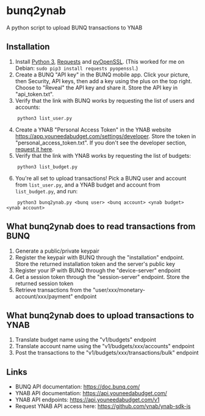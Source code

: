 # bunq2ynab

A python script to upload BUNQ transactions to YNAB

## Installation

1. Install [Python 3](https://www.python.org/), [Requests](http://docs.python-requests.org/en/master/) and [pyOpenSSL](https://pyopenssl.org/en/stable/install.html).  (This worked for me on Debian: `sudo pip3 install requests pyopenssl`.)
2. Create a BUNQ "API key" in the BUNQ mobile app.  Click your picture, then Security, API keys, then
add a key using the plus on the top right.  Choose to "Reveal" the API key and share it.  Store the API key 
in "api_token.txt".
3. Verify that the link with BUNQ works by requesting the list of users and accounts:
```
    python3 list_user.py
```
4. Create a YNAB "Personal Access Token" in the YNAB website https://app.youneedabudget.com/settings/developer.
Store the token in "personal_access_token.txt".  If you don't see the developer section, [request it here](https://support.youneedabudget.com/t/x1p42s/unable-to-generate-api-access-token-no-developer-section-under-my-account).
5. Verify that the link with YNAB works by requesting the list of budgets:
```
    python3 list_budget.py
```
6. You're all set to upload transactions!  Pick a BUNQ user and account from `list_user.py`, and a 
YNAB budget and account from `list_budget.py`, and run:
```
    python3 bunq2ynab.py <bunq user> <bunq account> <ynab budget> <ynab account>
```

## What bunq2ynab does to read transactions from BUNQ

1. Generate a public/private keypair
2. Register the keypair with BUNQ through the "installation" endpoint.  Store the returned installation token 
and the server's public key
3. Register your IP with BUNQ through the "device-server" endpoint
4. Get a session token through the "session-server" endpoint.  Store the returned  session token
5. Retrieve transactions from the "user/xxx/monetary-account/xxx/payment" endpoint

## What bunq2ynab does to upload transactions to YNAB

1. Translate budget name using the "v1/budgets" endpoint
2. Translate account name using the "v1/budgets/xxx/accounts" endpoint
3. Post the transactions to the "v1/budgets/xxx/transactions/bulk" endpoint

## Links

- BUNQ API documentation: https://doc.bunq.com/
- YNAB API documentation: https://api.youneedabudget.com/
- YNAB API endpoints: https://api.youneedabudget.com/v1
- Request YNAB API access here: https://github.com/ynab/ynab-sdk-js
